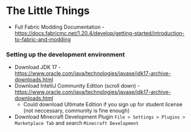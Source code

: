 # The Little Things
+ Full Fabric Modding Documentation - https://docs.fabricmc.net/1.20.4/develop/getting-started/introduction-to-fabric-and-modding

### Setting up the development environment
+ Download JDK 17 - https://www.oracle.com/java/technologies/javase/jdk17-archive-downloads.html
+ Download IntelliJ Community Edition (scroll down) - https://www.oracle.com/java/technologies/javase/jdk17-archive-downloads.html
  + Could download Ultimate Edition if you sign up for student license (not neccessary, community is fine enough)
+ Download Minecraft Development Plugin `File > Settings > Plugins > Marketplace Tab` and search `Minecraft Development`
